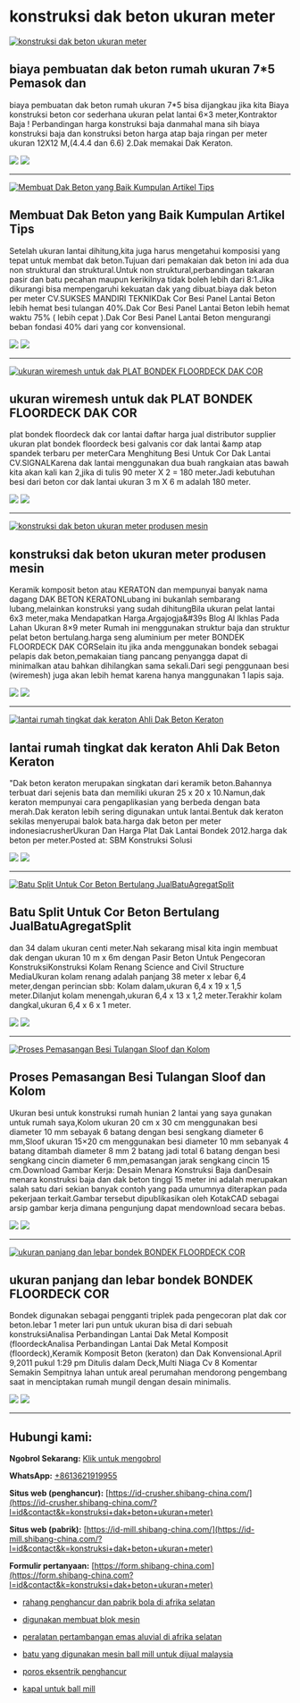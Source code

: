 # konstruksi dak beton ukuran meter

<a href="https://swt.shibang-china.com/?l=id&img&k=konstruksi+dak+beton+ukuran+meter" target="_blank">![konstruksi dak beton ukuran meter](http://static.shibang-china.com/all-800x300/485.jpg)</a>

## biaya pembuatan dak beton rumah ukuran 7*5 Pemasok dan
biaya pembuatan dak beton rumah ukuran 7*5 bisa dijangkau jika kita Biaya konstruksi beton cor sederhana ukuran pelat lantai 6×3 meter,Kontraktor Baja ! Perbandingan harga konstruksi baja danmahal mana sih biaya konstruksi baja dan konstruksi beton harga atap baja ringan per meter ukuran 12X12 M,(4.4.4 dan 6.6) 2.Dak memakai Dak Keraton.


<a href="https://whatsapp.shibangsoft.com/WhatsApp.php" target="_blank" title="WhatsApp">![](http://static.shibang-china.com/icon/whatsapp.png)</a> <a href="https://swt.shibang-china.com/?l=id&icon&k=konstruksi+dak+beton+ukuran+meter" target="_blank">![](http://static.shibang-china.com/icon/chat-id.png)</a>

---

<a href="https://swt.shibang-china.com/?l=id&img&k=konstruksi+dak+beton+ukuran+meter" target="_blank">![Membuat Dak Beton yang Baik Kumpulan Artikel Tips](http://static.shibang-china.com/all-800x300/454.jpg)</a>

## Membuat Dak Beton yang Baik Kumpulan Artikel Tips
Setelah ukuran lantai dihitung,kita juga harus mengetahui komposisi yang tepat untuk membat dak beton.Tujuan dari pemakaian dak beton ini ada dua non struktural dan struktural.Untuk non struktural,perbandingan takaran pasir dan batu pecahan maupun kerikilnya tidak boleh lebih dari 8:1.Jika dikurangi bisa mempengaruhi kekuatan dak yang dibuat.biaya dak beton per meter CV.SUKSES MANDIRI TEKNIKDak Cor Besi Panel Lantai Beton lebih hemat besi tulangan 40%.Dak Cor Besi Panel Lantai Beton lebih hemat waktu 75% ( lebih cepat ).Dak Cor Besi Panel Lantai Beton mengurangi beban fondasi 40% dari yang cor konvensional.


<a href="https://whatsapp.shibangsoft.com/WhatsApp.php" target="_blank" title="WhatsApp">![](http://static.shibang-china.com/icon/whatsapp.png)</a> <a href="https://swt.shibang-china.com/?l=id&icon&k=konstruksi+dak+beton+ukuran+meter" target="_blank">![](http://static.shibang-china.com/icon/chat-id.png)</a>

---

<a href="https://swt.shibang-china.com/?l=id&img&k=konstruksi+dak+beton+ukuran+meter" target="_blank">![ukuran wiremesh untuk dak PLAT BONDEK FLOORDECK DAK COR](http://static.shibang-china.com/all-800x300/1215.jpg)</a>

## ukuran wiremesh untuk dak PLAT BONDEK FLOORDECK DAK COR
plat bondek floordeck dak cor lantai daftar harga jual distributor supplier ukuran plat bondek floordeck besi galvanis cor dak lantai &amp atap spandek terbaru per meterCara Menghitung Besi Untuk Cor Dak Lantai CV.SIGNALKarena dak lantai menggunakan dua buah rangkaian atas bawah kita akan kali kan 2,jika di tulis 90 meter X 2 = 180 meter.Jadi kebutuhan besi dari beton cor dak lantai ukuran 3 m X 6 m adalah 180 meter.


<a href="https://whatsapp.shibangsoft.com/WhatsApp.php" target="_blank" title="WhatsApp">![](http://static.shibang-china.com/icon/whatsapp.png)</a> <a href="https://swt.shibang-china.com/?l=id&icon&k=konstruksi+dak+beton+ukuran+meter" target="_blank">![](http://static.shibang-china.com/icon/chat-id.png)</a>

---

<a href="https://swt.shibang-china.com/?l=id&img&k=konstruksi+dak+beton+ukuran+meter" target="_blank">![konstruksi dak beton ukuran meter produsen mesin](http://static.shibang-china.com/all-800x300/1299.jpg)</a>

## konstruksi dak beton ukuran meter produsen mesin
Keramik komposit beton atau KERATON dan mempunyai banyak nama dagang DAK BETON KERATONLubang ini bukanlah sembarang lubang,melainkan konstruksi yang sudah dihitungBila ukuran pelat lantai 6x3 meter,maka Mendapatkan Harga.Argajogja&#39s Blog Al Ikhlas Pada Lahan Ukuran 8×9 meter Rumah ini menggunakan struktur baja dan struktur pelat beton bertulang.harga seng aluminium per meter BONDEK FLOORDECK DAK CORSelain itu jika anda menggunakan bondek sebagai pelapis dak beton,pemakaian tiang pancang penyangga dapat di minimalkan atau bahkan dihilangkan sama sekali.Dari segi penggunaan besi (wiremesh) juga akan lebih hemat karena hanya manggunakan 1 lapis saja.


<a href="https://whatsapp.shibangsoft.com/WhatsApp.php" target="_blank" title="WhatsApp">![](http://static.shibang-china.com/icon/whatsapp.png)</a> <a href="https://swt.shibang-china.com/?l=id&icon&k=konstruksi+dak+beton+ukuran+meter" target="_blank">![](http://static.shibang-china.com/icon/chat-id.png)</a>

---

<a href="https://swt.shibang-china.com/?l=id&img&k=konstruksi+dak+beton+ukuran+meter" target="_blank">![lantai rumah tingkat dak keraton Ahli Dak Beton Keraton](http://static.shibang-china.com/all-800x300/1048.jpg)</a>

## lantai rumah tingkat dak keraton Ahli Dak Beton Keraton
"Dak beton keraton merupakan singkatan dari keramik beton.Bahannya terbuat dari sejenis bata dan memiliki ukuran 25 x 20 x 10.Namun,dak keraton mempunyai cara pengaplikasian yang berbeda dengan bata merah.Dak keraton lebih sering digunakan untuk lantai.Bentuk dak keraton sekilas menyerupai balok bata.harga dak beton per meter indonesiacrusherUkuran Dan Harga Plat Dak Lantai Bondek 2012.harga dak beton per meter.Posted at: SBM Konstruksi Solusi


<a href="https://whatsapp.shibangsoft.com/WhatsApp.php" target="_blank" title="WhatsApp">![](http://static.shibang-china.com/icon/whatsapp.png)</a> <a href="https://swt.shibang-china.com/?l=id&icon&k=konstruksi+dak+beton+ukuran+meter" target="_blank">![](http://static.shibang-china.com/icon/chat-id.png)</a>

---

<a href="https://swt.shibang-china.com/?l=id&img&k=konstruksi+dak+beton+ukuran+meter" target="_blank">![Batu Split Untuk Cor Beton Bertulang JualBatuAgregatSplit](http://static.shibang-china.com/all-800x300/990.jpg)</a>

## Batu Split Untuk Cor Beton Bertulang JualBatuAgregatSplit
dan 34 dalam ukuran centi meter.Nah sekarang misal kita ingin membuat dak dengan ukuran 10 m x 6m dengan Pasir Beton Untuk Pengecoran KonstruksiKonstruksi Kolam Renang Science and Civil Structure MediaUkuran kolam renang adalah panjang 38 meter x lebar 6,4 meter,dengan perincian sbb: Kolam dalam,ukuran 6,4 x 19 x 1,5 meter.Dilanjut kolam menengah,ukuran 6,4 x 13 x 1,2 meter.Terakhir kolam dangkal,ukuran 6,4 x 6 x 1 meter.


<a href="https://whatsapp.shibangsoft.com/WhatsApp.php" target="_blank" title="WhatsApp">![](http://static.shibang-china.com/icon/whatsapp.png)</a> <a href="https://swt.shibang-china.com/?l=id&icon&k=konstruksi+dak+beton+ukuran+meter" target="_blank">![](http://static.shibang-china.com/icon/chat-id.png)</a>

---

<a href="https://swt.shibang-china.com/?l=id&img&k=konstruksi+dak+beton+ukuran+meter" target="_blank">![Proses Pemasangan Besi Tulangan Sloof dan Kolom](http://static.shibang-china.com/all-800x300/890.jpg)</a>

## Proses Pemasangan Besi Tulangan Sloof dan Kolom
Ukuran besi untuk konstruksi rumah hunian 2 lantai yang saya gunakan untuk rumah saya,Kolom ukuran 20 cm x 30 cm menggunakan besi diameter 10 mm sebayak 6 batang dengan besi sengkang diameter 6 mm,Sloof ukuran 15×20 cm menggunakan besi diameter 10 mm sebanyak 4 batang ditambah diameter 8 mm 2 batang jadi total 6 batang dengan besi sengkang cincin diameter 6 mm,pemasangan jarak sengkang cincin 15 cm.Download Gambar Kerja: Desain Menara Konstruksi Baja danDesain menara konstruksi baja dan dak beton tinggi 15 meter ini adalah merupakan salah satu dari sekian banyak contoh yang pada umumnya diterapkan pada pekerjaan terkait.Gambar tersebut dipublikasikan oleh KotakCAD sebagai arsip gambar kerja dimana pengunjung dapat mendownload secara bebas.


<a href="https://whatsapp.shibangsoft.com/WhatsApp.php" target="_blank" title="WhatsApp">![](http://static.shibang-china.com/icon/whatsapp.png)</a> <a href="https://swt.shibang-china.com/?l=id&icon&k=konstruksi+dak+beton+ukuran+meter" target="_blank">![](http://static.shibang-china.com/icon/chat-id.png)</a>

---

<a href="https://swt.shibang-china.com/?l=id&img&k=konstruksi+dak+beton+ukuran+meter" target="_blank">![ukuran panjang dan lebar bondek BONDEK FLOORDECK COR](http://static.shibang-china.com/all-800x300/1418.jpg)</a>

## ukuran panjang dan lebar bondek BONDEK FLOORDECK COR
Bondek digunakan sebagai pengganti triplek pada pengecoran plat dak cor beton.lebar 1 meter lari pun untuk ukuran bisa di dari sebuah konstruksiAnalisa Perbandingan Lantai Dak Metal Komposit (floordeckAnalisa Perbandingan Lantai Dak Metal Komposit (floordeck),Keramik Komposit Beton (keraton) dan Dak Konvensional.April 9,2011 pukul 1:29 pm Ditulis dalam Deck,Multi Niaga Cv 8 Komentar Semakin Sempitnya lahan untuk areal perumahan mendorong pengembang saat in menciptakan rumah mungil dengan desain minimalis.


<a href="https://whatsapp.shibangsoft.com/WhatsApp.php" target="_blank" title="WhatsApp">![](http://static.shibang-china.com/icon/whatsapp.png)</a> <a href="https://swt.shibang-china.com/?l=id&icon&k=konstruksi+dak+beton+ukuran+meter" target="_blank">![](http://static.shibang-china.com/icon/chat-id.png)</a>

---
## Hubungi kami:

**Ngobrol Sekarang:** [Klik untuk mengobrol](https://swt.shibang-china.com?l=id&contact&k=konstruksi+dak+beton+ukuran+meter)

**WhatsApp:**  [+8613621919955](https://whatsapp.shibangsoft.com/WhatsApp.php)

**Situs web (penghancur):** [https://id-crusher.shibang-china.com/](https://id-crusher.shibang-china.com/?l=id&contact&k=konstruksi+dak+beton+ukuran+meter)

**Situs web (pabrik):** [https://id-mill.shibang-china.com/](https://id-mill.shibang-china.com/?l=id&contact&k=konstruksi+dak+beton+ukuran+meter)

**Formulir pertanyaan:** [https://form.shibang-china.com](https://form.shibang-china.com?l=id&contact&k=konstruksi+dak+beton+ukuran+meter)

* [rahang penghancur dan pabrik bola di afrika selatan](../33/rahang%20penghancur%20dan%20pabrik%20bola%20di%20afrika%20selatan.md)

* [digunakan membuat blok mesin](../34/digunakan%20membuat%20blok%20mesin.md)

* [peralatan pertambangan emas aluvial di afrika selatan](../33/peralatan%20pertambangan%20emas%20aluvial%20di%20afrika%20selatan.md)

* [batu yang digunakan mesin ball mill untuk dijual malaysia](../32/batu%20yang%20digunakan%20mesin%20ball%20mill%20untuk%20dijual%20malaysia.md)

* [poros eksentrik penghancur](../40/poros%20eksentrik%20penghancur.md)

* [kapal untuk ball mill](../33/kapal%20untuk%20ball%20mill.md)